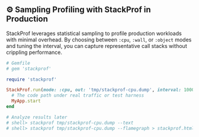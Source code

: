 ## ⚙️ Sampling Profiling with StackProf in Production

StackProf leverages statistical sampling to profile production workloads with minimal overhead. By choosing between `:cpu`, `:wall`, or `:object` modes and tuning the interval, you can capture representative call stacks without crippling performance.

```ruby
# Gemfile
# gem 'stackprof'

require 'stackprof'

StackProf.run(mode: :cpu, out: 'tmp/stackprof-cpu.dump', interval: 1000) do
  # The code path under real traffic or test harness
  MyApp.start
end

# Analyze results later
# shell> stackprof tmp/stackprof-cpu.dump --text
# shell> stackprof tmp/stackprof-cpu.dump --flamegraph > stackprof.html
```